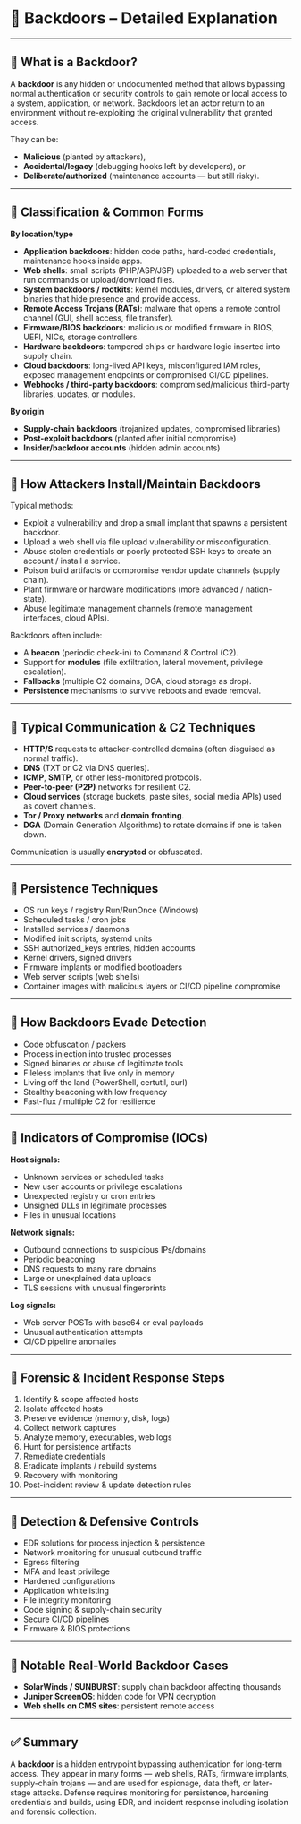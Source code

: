 # 🔑 Backdoors – Detailed Explanation

---

## 🔹 What is a Backdoor?
A **backdoor** is any hidden or undocumented method that allows bypassing normal authentication or security controls to gain remote or local access to a system, application, or network. Backdoors let an actor return to an environment without re-exploiting the original vulnerability that granted access.

They can be:
- **Malicious** (planted by attackers),
- **Accidental/legacy** (debugging hooks left by developers), or
- **Deliberate/authorized** (maintenance accounts — but still risky).

---

## 🔹 Classification & Common Forms
**By location/type**
- **Application backdoors**: hidden code paths, hard-coded credentials, maintenance hooks inside apps.
- **Web shells**: small scripts (PHP/ASP/JSP) uploaded to a web server that run commands or upload/download files.
- **System backdoors / rootkits**: kernel modules, drivers, or altered system binaries that hide presence and provide access.
- **Remote Access Trojans (RATs)**: malware that opens a remote control channel (GUI, shell access, file transfer).
- **Firmware/BIOS backdoors**: malicious or modified firmware in BIOS, UEFI, NICs, storage controllers.
- **Hardware backdoors**: tampered chips or hardware logic inserted into supply chain.
- **Cloud backdoors**: long-lived API keys, misconfigured IAM roles, exposed management endpoints or compromised CI/CD pipelines.
- **Webhooks / third-party backdoors**: compromised/malicious third-party libraries, updates, or modules.

**By origin**
- **Supply-chain backdoors** (trojanized updates, compromised libraries)
- **Post-exploit backdoors** (planted after initial compromise)
- **Insider/backdoor accounts** (hidden admin accounts)

---

## 🔹 How Attackers Install/Maintain Backdoors
Typical methods:
- Exploit a vulnerability and drop a small implant that spawns a persistent backdoor.
- Upload a web shell via file upload vulnerability or misconfiguration.
- Abuse stolen credentials or poorly protected SSH keys to create an account / install a service.
- Poison build artifacts or compromise vendor update channels (supply chain).
- Plant firmware or hardware modifications (more advanced / nation-state).
- Abuse legitimate management channels (remote management interfaces, cloud APIs).

Backdoors often include:
- A **beacon** (periodic check-in) to Command & Control (C2).
- Support for **modules** (file exfiltration, lateral movement, privilege escalation).
- **Fallbacks** (multiple C2 domains, DGA, cloud storage as drop).
- **Persistence** mechanisms to survive reboots and evade removal.

---

## 🔹 Typical Communication & C2 Techniques
- **HTTP/S** requests to attacker-controlled domains (often disguised as normal traffic).
- **DNS** (TXT or C2 via DNS queries).
- **ICMP**, **SMTP**, or other less-monitored protocols.
- **Peer-to-peer (P2P)** networks for resilient C2.
- **Cloud services** (storage buckets, paste sites, social media APIs) used as covert channels.
- **Tor / Proxy networks** and **domain fronting**.
- **DGA** (Domain Generation Algorithms) to rotate domains if one is taken down.

Communication is usually **encrypted** or obfuscated.

---

## 🔹 Persistence Techniques
- OS run keys / registry Run/RunOnce (Windows)
- Scheduled tasks / cron jobs
- Installed services / daemons
- Modified init scripts, systemd units
- SSH authorized_keys entries, hidden accounts
- Kernel drivers, signed drivers
- Firmware implants or modified bootloaders
- Web server scripts (web shells)
- Container images with malicious layers or CI/CD pipeline compromise

---

## 🔹 How Backdoors Evade Detection
- Code obfuscation / packers
- Process injection into trusted processes
- Signed binaries or abuse of legitimate tools
- Fileless implants that live only in memory
- Living off the land (PowerShell, certutil, curl)
- Stealthy beaconing with low frequency
- Fast-flux / multiple C2 for resilience

---

## 🔹 Indicators of Compromise (IOCs)
**Host signals:**
- Unknown services or scheduled tasks
- New user accounts or privilege escalations
- Unexpected registry or cron entries
- Unsigned DLLs in legitimate processes
- Files in unusual locations

**Network signals:**
- Outbound connections to suspicious IPs/domains
- Periodic beaconing
- DNS requests to many rare domains
- Large or unexplained data uploads
- TLS sessions with unusual fingerprints

**Log signals:**
- Web server POSTs with base64 or eval payloads
- Unusual authentication attempts
- CI/CD pipeline anomalies

---

## 🔹 Forensic & Incident Response Steps
1. Identify & scope affected hosts
2. Isolate affected hosts
3. Preserve evidence (memory, disk, logs)
4. Collect network captures
5. Analyze memory, executables, web logs
6. Hunt for persistence artifacts
7. Remediate credentials
8. Eradicate implants / rebuild systems
9. Recovery with monitoring
10. Post-incident review & update detection rules

---

## 🔹 Detection & Defensive Controls
- EDR solutions for process injection & persistence
- Network monitoring for unusual outbound traffic
- Egress filtering
- MFA and least privilege
- Hardened configurations
- Application whitelisting
- File integrity monitoring
- Code signing & supply-chain security
- Secure CI/CD pipelines
- Firmware & BIOS protections

---

## 🔹 Notable Real-World Backdoor Cases
- **SolarWinds / SUNBURST**: supply chain backdoor affecting thousands
- **Juniper ScreenOS**: hidden code for VPN decryption
- **Web shells on CMS sites**: persistent remote access

---

## ✅ Summary
A **backdoor** is a hidden entrypoint bypassing authentication for long-term access. They appear in many forms — web shells, RATs, firmware implants, supply-chain trojans — and are used for espionage, data theft, or later-stage attacks. Defense requires monitoring for persistence, hardening credentials and builds, using EDR, and incident response including isolation and forensic collection.
